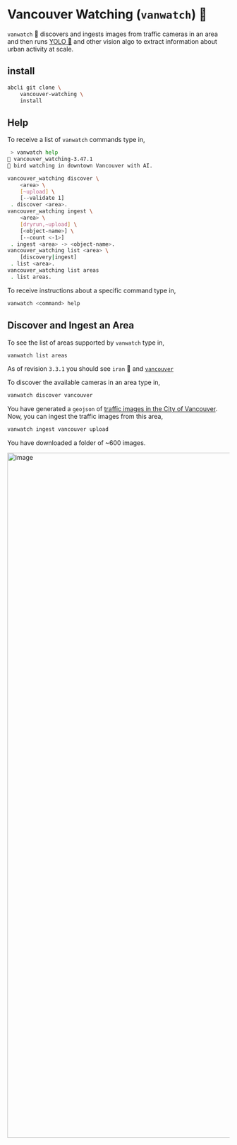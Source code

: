 # Vancouver Watching (`vanwatch`) 🌈

`vanwatch` 🌈 discovers and ingests images from traffic cameras in an area and then runs [YOLO 🚀](https://github.com/ultralytics/ultralytics) and other vision algo to extract information about urban activity at scale. 

## install

```bash
abcli git clone \
    vancouver-watching \
    install
```

## Help

To receive a list of `vanwatch` commands type in,

```bash
 > vanwatch help
🌈 vancouver_watching-3.47.1
🌈 bird watching in downtown Vancouver with AI.

vancouver_watching discover \
	<area> \
	[~upload] \
	[--validate 1]
 . discover <area>.
vancouver_watching ingest \
	<area> \
	[dryrun,~upload] \
	[<object-name>] \
	[--count <-1>]
 . ingest <area> -> <object-name>.
vancouver_watching list <area> \
	[discovery|ingest]
 . list <area>.
vancouver_watching list areas
 . list areas.
```

To receive instructions about a specific command type in,

```bash
vanwatch <command> help
```

## Discover and Ingest an Area

To see the list of areas supported by `vanwatch` type in,

```bash
vanwatch list areas
```

As of revision `3.3.1` you should see `iran` 🚧 and [`vancouver`](https://opendata.vancouver.ca/explore/dataset/web-cam-url-links/map/)

To discover the available cameras in an area type in,

```bash
vanwatch discover vancouver
```

You have generated a `geojson` of [traffic images in the City of Vancouver](./data/vancouver.geojson). Now, you can ingest the traffic images from this area,

```bash
vanwatch ingest vancouver upload
```

You have downloaded a folder of ~600 images.

<img width="1552" alt="image" src="https://user-images.githubusercontent.com/1007567/196573547-b1c71b3b-7fac-4d2c-bba0-a87b063830da.png">
